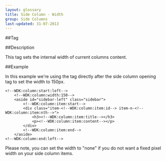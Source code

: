 ```yaml
---
layout: glossary
title: Side Column - Width
group: Side Columns
last-updated: 31-07-2013
---
```


##Tag


##Description

This tag sets the internal width of current columns content.

##Example

In this example we're using the tag directly after the side column opening tag to set the width to 150px.

```
<!--WDK:column:start:left-->
	<!--WDK:column:width:150-->
	<aside id="sidebar-left" class="sidebar">
		<!--WDK:column:item:start-->
		<div class="item-<!--WDK:column:item:id--> item-n-<!--WDK:column:item:nth-->">
			<h3><!--WDK:column:item:title--></h3>
			<p><!--WDK:column:item:content--></p>
		</div>
		<!--WDK:column:item:end-->
	</aside>
<!--WDK:column:end:left-->
```

Please note, you can set the width to "none" if you do not want a fixed pixel width on your side column items.